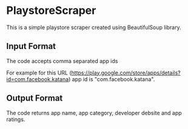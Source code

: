 # PlaystoreScraper

This is a simple playstore scraper created using BeautifulSoup library.

## Input Format

The code accepts comma separated app ids 
 
For example for this URL (https://play.google.com/store/apps/details?id=com.facebook.katana) app id is "com.facebook.katana".

## Output Format

The code returns app name, app category, developer debsite and app ratings.



